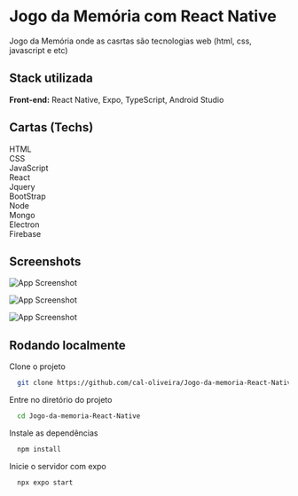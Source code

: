 # Jogo da Memória com React Native

Jogo da Memória onde as casrtas são tecnologias web (html, css, javascript e etc)

## Stack utilizada

**Front-end:** React Native, Expo, TypeScript, Android Studio

## Cartas (Techs)

HTML  
CSS  
JavaScript  
React  
Jquery  
BootStrap  
Node  
Mongo  
Electron  
Firebase

## Screenshots

![App Screenshot](https://raw.githubusercontent.com/cal-oliveira/Jogo-da-memoria-React-Native/refs/heads/main/screenshots/screen1.png)

![App Screenshot](https://github.com/cal-oliveira/Jogo-da-memoria-React-Native/blob/main/screenshots/screen2.png?raw=true)

![App Screenshot](https://github.com/cal-oliveira/Jogo-da-memoria-React-Native/blob/main/screenshots/screen3.png?raw=true)

## Rodando localmente

Clone o projeto

```bash
  git clone https://github.com/cal-oliveira/Jogo-da-memoria-React-Native
```

Entre no diretório do projeto

```bash
  cd Jogo-da-memoria-React-Native
```

Instale as dependências

```bash
  npm install
```

Inicie o servidor com expo

```bash
  npx expo start
```
